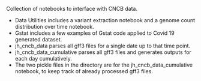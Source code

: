 Collection of notebooks to interface with CNCB data.
- Data Utilities includes a variant extraction notebook and a genome count distribution over time notebook.
- Gstat includes a few examples of Gstat code applied to Covid 19 generated dataset.
- jh_cncb_data parses all gff3 files for a single date up to that time point.
- jh_cncb_data_cumulative parses all gff3 files and generates outputs for each day cumulatively.
- The two pickle files in the directory are for the jh_cncb_data_cumulative notebook, to keep track of already processed gff3 files.
